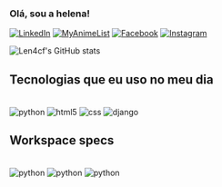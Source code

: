 
### Olá, sou a helena!

[![LinkedIn](https://img.shields.io/badge/LinkedIn-0077B5?style=for-the-badge&logo=linkedin&logoColor=white)](https://www.linkedin.com/in/helenacarvalhoferreira/)
[![MyAnimeList](https://img.shields.io/badge/Myanimelist-2E51A2?style=for-the-badge&logo=myanimelist&logoColor=white)](https://myanimelist.net/animelist/len4cf)
[![Facebook](https://img.shields.io/badge/Facebook-1877F2?style=for-the-badge&logo=facebook&logoColor=white)](https://www.facebook.com/helena.carvalhoferreira)
[![Instagram](https://img.shields.io/badge/Instagram-E4405F?style=for-the-badge&logo=instagram&logoColor=white)](https://www.instagram.com/len4cf/)

![Len4cf's GitHub stats](https://github-readme-stats.vercel.app/api?username=len4cf&show_icons=true&theme=dracula)



## Tecnologias que eu uso no meu dia

<div style="display: inline-block"><br/>
    <img align="center" alt="python" src=https://img.shields.io/badge/Python-14354C?style=for-the-badge&logo=python&logoColor=white>
    <img align="center" alt="html5" src=https://img.shields.io/badge/HTML5-E34F26?style=for-the-badge&logo=html5&logoColor=white>
    <img align="center" alt="css" src=https://img.shields.io/badge/CSS3-1572B6?style=for-the-badge&logo=css3&logoColor=white>
    <img align="center" alt="django" src=https://img.shields.io/badge/Django-092E20?style=for-the-badge&logo=django&logoColor=white>
</div>
    
<br>

## Workspace specs
<div style="display: inline-block"><br/>
    <img align="center" alt="python" src=https://img.shields.io/badge/NVIDIA-GTX3060-76B900?style=for-the-badge&logo=nvidia&logoColor=white>
    <img align="center" alt="python" src=https://img.shields.io/badge/Intel-Core_i5_10th_2.90ghZ-0071C5?style=for-the-badge&logo=intel&logoColor=white>
    <img align="center" alt="python" src=https://img.shields.io/badge/Windows11-0078D6?style=for-the-badge&logo=windows&logoColor=white>

</div>

